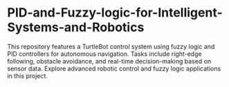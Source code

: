 # PID-and-Fuzzy-logic-for-Intelligent-Systems-and-Robotics
This repository features a TurtleBot control system using fuzzy logic and PID controllers for autonomous navigation. Tasks include right-edge following, obstacle avoidance, and real-time decision-making based on sensor data. Explore advanced robotic control and fuzzy logic applications in this project.
